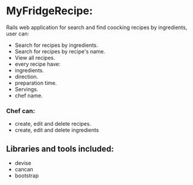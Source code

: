 # MyFridgeRecipe:
Rails web application for search and find coocking recipes by ingredients, user can:
* Search for recipes by ingredients.
* Search for recipes by recipe's name.
* View all recipes.
* every recipe have:
* ingredients.
* direction.
* preparation time.
* Servings.
* chef name.
### Chef can:
* create, edit and delete recipes.
*  create, edit and delete ingredients
## Libraries and tools included:
* devise
* cancan
* bootstrap
